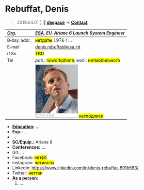 # Rebuffat, Denis
> 2019.04.01 ┊ **🚀 [despace](index.md)** → **[Contact](contact.md)**

|*[Org.](contact.md)*|*[ESA](zz_esa.md), EU. Ariane 6 Launch System Engineer*|
|:--|:--|
|B‑day, addr.| <mark>нетдаты</mark> 1976 / … |
|E‑mail| <denis.rebuffat@esa.int> |
|i18n| <mark>TBD</mark> |
|Tel|*раб.:* <mark>noworkphone</mark>; *моб.:* <mark>нетмобильного</mark> |
|| ![](f/contact/r/rebuffat_001_photo.jpg) <mark>нетподписи</mark> |

   - **[Education](edu.md):** …
   - **Exp.:** …
   - …
   - **SC/Equip.:** Ariane 6
   - **Conferences:** …
   - Git: …
   - Facebook: <mark>нетфб</mark>
   - Instagram: <mark>нетинсты</mark>
   - LinkedIn: <https://www.linkedin.com/in/denis-rebuffat-891b583/>
   - Twitter: <mark>неттви</mark>
   - **As a person:**
      1. …
